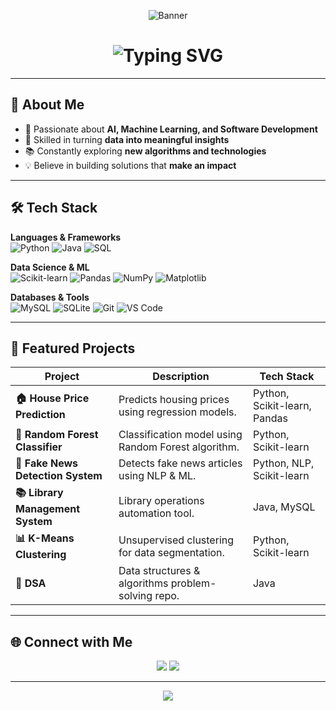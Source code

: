 <!-- Banner -->
<p align="center">
  <img src="https://capsule-render.vercel.app/api?type=waving&color=00f700&height=200&section=header&text=Welcome%20to%20Charan's%20GitHub!&fontSize=40&fontColor=ffffff&animation=fadeIn&fontAlignY=35" alt="Banner" />
</p>

<!-- Typing Animation Header -->
<h1 align="center">
  <img src="https://readme-typing-svg.herokuapp.com?font=Fira+Code&size=26&pause=1000&color=00F700&center=true&vCenter=true&width=550&lines=Hi+%F0%9F%91%8B%2C+I'm+Charan;Machine+Learning+%26+Data+Science+Enthusiast;Software+Developer;Problem+Solver+%26+Tech+Explorer" alt="Typing SVG" />
</h1>

---

## 🚀 About Me
- 🎯 Passionate about **AI, Machine Learning, and Software Development**  
- 🤖 Skilled in turning **data into meaningful insights**  
- 📚 Constantly exploring **new algorithms and technologies**  
- 💡 Believe in building solutions that **make an impact**

---

## 🛠 Tech Stack

**Languages & Frameworks**  
![Python](https://img.shields.io/badge/-Python-3776AB?style=flat&logo=python&logoColor=white)
![Java](https://img.shields.io/badge/-Java-ED8B00?style=flat&logo=java&logoColor=white)
![SQL](https://img.shields.io/badge/-SQL-4479A1?style=flat&logo=mysql&logoColor=white)

**Data Science & ML**  
![Scikit-learn](https://img.shields.io/badge/-Scikit--learn-F7931E?style=flat&logo=scikit-learn&logoColor=white)
![Pandas](https://img.shields.io/badge/-Pandas-150458?style=flat&logo=pandas)
![NumPy](https://img.shields.io/badge/-NumPy-013243?style=flat&logo=numpy&logoColor=white)
![Matplotlib](https://img.shields.io/badge/-Matplotlib-11557C?style=flat)

**Databases & Tools**  
![MySQL](https://img.shields.io/badge/-MySQL-005C84?style=flat&logo=mysql&logoColor=white)
![SQLite](https://img.shields.io/badge/-SQLite-07405E?style=flat&logo=sqlite&logoColor=white)
![Git](https://img.shields.io/badge/-Git-F05032?style=flat&logo=git&logoColor=white)
![VS Code](https://img.shields.io/badge/-VS%20Code-007ACC?style=flat&logo=visualstudiocode&logoColor=white)

---

## 📂 Featured Projects

| Project | Description | Tech Stack |
|---------|-------------|------------|
| **🏠 House Price Prediction** | Predicts housing prices using regression models. | Python, Scikit-learn, Pandas |
| **🌲 Random Forest Classifier** | Classification model using Random Forest algorithm. | Python, Scikit-learn |
| **📰 Fake News Detection System** | Detects fake news articles using NLP & ML. | Python, NLP, Scikit-learn |
| **📚 Library Management System** | Library operations automation tool. | Java, MySQL |
| **📊 K-Means Clustering** | Unsupervised clustering for data segmentation. | Python, Scikit-learn |
| **🧮 DSA** | Data structures & algorithms problem-solving repo. | Java |

---

## 🌐 Connect with Me
<p align="center">
  <a href="mailto:your-email@example.com"><img src="https://img.shields.io/badge/-Email-D14836?style=for-the-badge&logo=gmail&logoColor=white"/></a>
  <a href="https://www.linkedin.com/in/your-linkedin"><img src="https://img.shields.io/badge/-LinkedIn-0077B5?style=for-the-badge&logo=linkedin&logoColor=white"/></a>
</p>

---

<!-- Wave Animation Footer -->
<p align="center">
  <img src="https://capsule-render.vercel.app/api?type=waving&color=00f700&height=100&section=footer"/>
</p>
